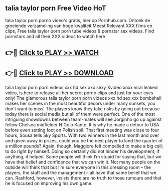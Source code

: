 ## talia taylor porn Free Video HoT 

talia taylor porn porno video's gratis, hier op Pornhub.com. Ontdek de groeiende verzameling van hoge kwaliteit Meest Relevant XXX films en clips,
Free talia taylor porn porn tube videos & pornstar sex videos. Find pornstars and all their XXX videos to watch here


## 👉🔴 [Click to PLAY >> WATCH](http://us.freeplayer.one?title=talia_taylor_porn&ref=16D)

## 👉🔴 [Click to PLAY >> DOWNLOAD](http://us.freeplayer.one?title=talia_taylor_porn&ref=16D)


talia taylor porn porn videos xxx hd sex xxx sexy Xvideo xnxx viral leaked video, is here to release all her secret porno clips and just for your eyes only! The glamorous talia taylor porn porn videos xxx hd sex xxx bombshell makes her scenes in the most beautiful decors under many sunsets, you don't want to miss! The players know they take risks by going out because today there is social media but all of them were perfect. One of the most intriguing showdowns between team-mates will see Jorginho go up against fellow Chelsea midfielder N'Golo Kante. It is why he made a detour to USA before even setting foot on Polish soil. That first meeting was close to four hours, Sousa tells Sky Sports. With two winners in the last month and over and given away in prizes, could you be the next player to land the quarter of a million pounds? Again, though, Maggiore felt compelled to make a big call; to do right by himself. Doing so certainly did not hinder his development; if anything, it helped. Some people will think I’m stupid for saying that, but we have that belief and confidence that we can win it. Not many people on the outside will think that but I’m sure everyone in this dressing room – the players, the staff and the management – all have that same belief that we can. Rashford, however, insists there are no truth to those rumours and that he is focused on improving his own game.